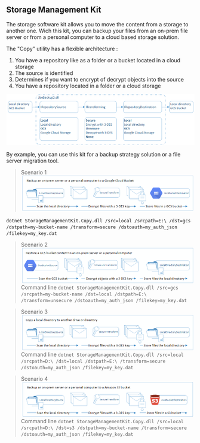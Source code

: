 ## Storage Management Kit

The storage software kit allows you to move the content from a storage to another one. Wich this kit, you can backup your files from an on-prem file server or from a personal computer to a cloud based storage solution.

The "Copy" utility has a flexible architecture :

1. You have a repository like as a folder or a bucket located in a cloud storage
1. The source is identified
1. Determines if you want to encrypt of decrypt objects into the source
1. You have a repository located in a folder or a cloud storage

![Flow local to GCS](https://github.com/jimmybourque/StorageManagementKit/blob/master/Doc/Images/OrganicArchitecture.png) 

By example, you can use this kit for a backup strategy solution or a file server migration tool.
 
> Scenario 1
![Flow local to GCS](https://github.com/jimmybourque/StorageManagementKit/blob/master/Doc/Images/FlowLocalToGCS.png) 

``dotnet StorageManagementKit.Copy.dll /src=local /srcpath=E:\ /dst=gcs /dstpath=my-bucket-name /transform=secure /dstoauth=my_auth_json /filekey=my_key.dat``

> Scenario 2
![Flow GCS to local](https://github.com/jimmybourque/StorageManagementKit/blob/master/Doc/Images/FlowGCSToLocal.png) 
> Command line
> `dotnet StorageManagementKit.Copy.dll /src=gcs /srcpath=my-bucket-name /dst=local /dstpath=E:\ /transform=unsecure /dstoauth=my_auth_json /filekey=my_key.dat`

> Scenario 3
![Flow local to local](https://github.com/jimmybourque/StorageManagementKit/blob/master/Doc/Images/FlowLocalToLocal.png) 
> Command line
> `dotnet StorageManagementKit.Copy.dll /src=local /srcpath=D:\ /dst=local /dstpath=E:\ /transform=secure /dstoauth=my_auth_json /filekey=my_key.dat`

> Scenario 4
![Flow local to S3](https://github.com/jimmybourque/StorageManagementKit/blob/master/Doc/Images/FlowLocalToS3.png) 
> Command line
> `dotnet StorageManagementKit.Copy.dll /src=local /srcpath=D:\ /dst=s3 /dstpath=my-bucket-name /transform=secure /dstoauth=my_auth_json /filekey=my_key.dat`
